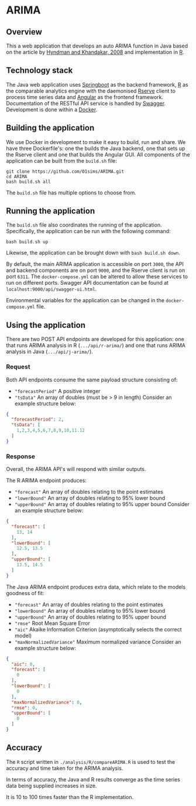 # ARIMA

## Overview

This a web application that develops an auto ARIMA function in Java based on the article by [Hyndman and Khandakar, 2008](https://www.jstatsoft.org/article/view/v027i03/v27i03.pdf) and implementation in [R](https://www.rdocumentation.org/packages/forecast/versions/8.4/topics/auto.arima).

## Technology stack

The Java web application uses [Springboot](https://www.djangoproject.com/) as the backend framework, [R](https://www.r-project.org/) as the comparable analytics engine with the daemonised [Rserve](https://www.rforge.net/Rserve/) client to process time series data and [Angular](https://angular.io/) as the frontend framework. Documentation of the RESTful API service is handled by [Swagger](https://swagger.io/). Development is done within a [Docker](https://www.docker.com/).

## Building the application

We use Docker in development to make it easy to build, run and share. We have three Dockerfile's: one the builds the Java backend, one that sets up the Rserve client and one that builds the Angular GUI. All components of the application can be built from the `build.sh` file:
```
git clone https://github.com/O1sims/ARIMA.git
cd ARIMA
bash build.sh all
```
The `build.sh` file has multiple options to choose from.

## Running the application

The `build.sh` file also coordinates the running of the application. Specifically, the application can be run with the following command:
```
bash build.sh up
```
Likewise, the application can be brought down with `bash build.sh down`.

By default, the main ARIMA application is accessible on port `3000`, the API and backend components are on port `9000`, and the Rserve client is run on port `6311`. The `docker-compose.yml` can be altered to allow these services to run on different ports. Swagger API documentation can be found at `localhost:9000/api/swagger-ui.html`.

Environmental variables for the application can be changed in the `docker-compose.yml` file.

## Using the application

There are two POST API endpoints are developed for this application: one that runs ARIMA analysis in R (`.../api/r-arima/`) and one that runs ARIMA analysis in Java (`.../api/j-arima/`).

### Request

Both API endpoints consume the same payload structure consisting of:
* `"forecastPeriod"` A positive integer
* `"tsData"` An array of doubles (must be > 9 in length)
Consider an example structure below:
```json
{
  "forecastPeriod": 2,
  "tsData": [
    1,2,3,4,5,6,7,8,9,10,11.12
  ]
}
```

### Response

Overall, the ARIMA API's will respond with similar outputs.

The R ARIMA endpoint produces:
* `"forecast"` An array of doubles relating to the point estimates
* `"lowerBound"` An array of doubles relating to 95% lower bound
* `"upperBound"` An array of doubles relating to 95% upper bound
Consider an example structure below:
```json
{
  "forecast": [
    13, 14
  ],
  "lowerBound": [
    12.5, 13.5
  ],
  "upperBound": [
    13.5, 14.5
  ]
}
```

The Java ARIMA endpoint produces extra data, which relate to the models goodness of fit:
* `"forecast"` An array of doubles relating to the point estimates
* `"lowerBound"` An array of doubles relating to 95% lower bound
* `"upperBound"` An array of doubles relating to 95% upper bound
* `"rmse"` Root Mean Square Error
* `"aic"` Akaike Information Criterion (asymptotically selects the correct model)
* `"maxNormalizedVariance"` Maximum normalized variance
Consider an example structure below:

```json
{
  "aic": 0,
  "forecast": [
    0
  ],
  "lowerBound": [
    0
  ],
  "maxNormalizedVariance": 0,
  "rmse": 0,
  "upperBound": [
    0
  ]
}
```

## Accuracy

The `R` script written in `./analysis/R/compareARIMA.R` is used to test the accuracy and time taken for the ARIMA analysis.

In terms of accuracy, the Java and R results converge as the time series data being supplied increases in size.

It is 10 to 100 times faster than the R implementation.
